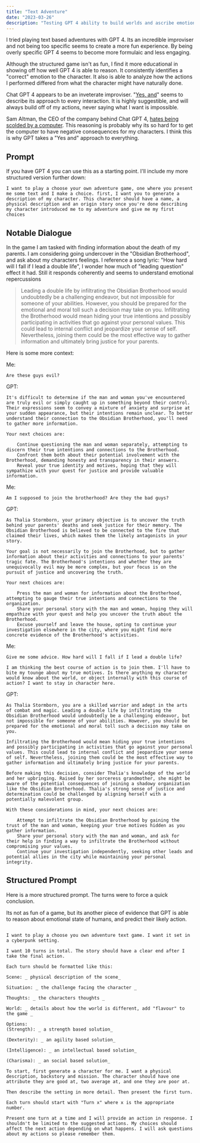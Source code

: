 ```yaml
---
title: "Text Adventure"
date: "2023-03-26"
description: "Testing GPT 4 ability to build worlds and ascribe emotions"
---
```


I tried playing text based adventures with GPT 4. Its an incredible improviser and not being too specific seems to create a more fun experience. By being overly specific GPT 4 seems to become more formulaic and less engaging.

Although the structured game isn't as fun, I find it more educational in showing off how well GPT 4 is able to reason. It consistently identifies a "correct" emotion to the character. It also is able to analyze how the actions I performed differed from what the character might have naturally done.

Chat GPT 4 appears to be an inveterate improviser. "[Yes, and](https://en.wikipedia.org/wiki/Yes,_and...)" seems to describe its approach to every interaction. It is highly suggestible, and will always build off of my actions, never saying what I want is impossible.

Sam Altman, the CEO of the company behind Chat GPT 4, [hates being scolded by a computer](https://youtu.be/L_Guz73e6fw?t=2448). This reasoning is probably why its so hard for to get the computer to have negative consequences for my characters. I think this is why GPT takes a "Yes and" approach to everything.

## Prompt

If you have GPT 4 you can use this as a starting point. I'll include my more structured version further down:

```
I want to play a choose your own adventure game, one where you present me some text and I make a choice. first, I want you to generate a description of my character. This character should have a name, a physical description and an origin story once you're done describing my character introduced me to my adventure and give me my first choices
```

## Notable Dialogue

In the game I am tasked with finding information about the death of my parents. I am considering going undercover in the "Obsidian Brotherhood", and ask about my characters feelings. I reference a song lyric: "How hard will I fall if I lead a double life", I wonder how much of "leading question" effect it had. Still it responds coherently and seems to understand emotional repercussions

> Leading a double life by infiltrating the Obsidian Brotherhood would undoubtedly be a challenging endeavor, but not impossible for someone of your abilities. However, you should be prepared for the emotional and moral toll such a decision may take on you. Infiltrating the Brotherhood would mean hiding your true intentions and possibly participating in activities that go against your personal values. This could lead to internal conflict and jeopardize your sense of self. Nevertheless, joining them could be the most effective way to gather information and ultimately bring justice for your parents.

Here is some more context:

Me:

```
Are these guys evil?
```

GPT:

```
It's difficult to determine if the man and woman you've encountered are truly evil or simply caught up in something beyond their control. Their expressions seem to convey a mixture of anxiety and surprise at your sudden appearance, but their intentions remain unclear. To better understand their connection to the Obsidian Brotherhood, you'll need to gather more information.

Your next choices are:

    Continue questioning the man and woman separately, attempting to discern their true intentions and connections to the Brotherhood.
    Confront them both about their potential involvement with the Brotherhood, demanding honesty and transparency in their answers.
    Reveal your true identity and motives, hoping that they will sympathize with your quest for justice and provide valuable information.
```

Me:

```
Am I supposed to join the brotherhood? Are they the bad guys?
```

GPT:

```
As Thalia Stormborn, your primary objective is to uncover the truth behind your parents' deaths and seek justice for their memory. The Obsidian Brotherhood is believed to be connected to the fire that claimed their lives, which makes them the likely antagonists in your story.

Your goal is not necessarily to join the Brotherhood, but to gather information about their activities and connections to your parents' tragic fate. The Brotherhood's intentions and whether they are unequivocally evil may be more complex, but your focus is on the pursuit of justice and uncovering the truth.

Your next choices are:

    Press the man and woman for information about the Brotherhood, attempting to gauge their true intentions and connections to the organization.
    Share your personal story with the man and woman, hoping they will empathize with your quest and help you uncover the truth about the Brotherhood.
    Excuse yourself and leave the house, opting to continue your investigation elsewhere in the city, where you might find more concrete evidence of the Brotherhood's activities.
```

Me:

```
Give me some advice. How hard will I fall if I lead a double life?

I am thinking the best course of action is to join them. I'll have to bite my tounge about my true motives. Is there anything my character would know about the world, or object internally with this course of action? I want to stay in character here.
```

GPT:

```
As Thalia Stormborn, you are a skilled warrior and adept in the arts of combat and magic. Leading a double life by infiltrating the Obsidian Brotherhood would undoubtedly be a challenging endeavor, but not impossible for someone of your abilities. However, you should be prepared for the emotional and moral toll such a decision may take on you.

Infiltrating the Brotherhood would mean hiding your true intentions and possibly participating in activities that go against your personal values. This could lead to internal conflict and jeopardize your sense of self. Nevertheless, joining them could be the most effective way to gather information and ultimately bring justice for your parents.

Before making this decision, consider Thalia's knowledge of the world and her upbringing. Raised by her sorceress grandmother, she might be aware of the potential consequences of joining a shadowy organization like the Obsidian Brotherhood. Thalia's strong sense of justice and determination could be challenged by aligning herself with a potentially malevolent group.

With these considerations in mind, your next choices are:

    Attempt to infiltrate the Obsidian Brotherhood by gaining the trust of the man and woman, keeping your true motives hidden as you gather information.
    Share your personal story with the man and woman, and ask for their help in finding a way to infiltrate the Brotherhood without compromising your values.
    Continue your investigation independently, seeking other leads and potential allies in the city while maintaining your personal integrity.

```

## Structured Prompt

Here is a more structured prompt. The turns were to force a quick conclusion.

Its not as fun of a game, but its another piece of evidence that GPT is able to reason about emotional state of humans, and predict their likely action.

```

I want to play a choose you own adventure text game. I want it set in a cyberpunk setting.

I want 10 turns in total. The story should have a clear end after I take the final action.

Each turn should be formatted like this:

Scene: _ physical description of the scene_

Situation: _ the challenge facing the character _

Thoughts: _ the characters thoughts _

World: _ details about how the world is different, add "flavour" to the game _

Options:
(Strength): _ a strength based solution_

(Dexterity): _ an agility based solution_

(Intelligence): _ an intellectual based solution_

(Charisma): _ an social based solution_

To start, first generate a character for me. I want a physical description, backstory and mission. The character should have one attribute they are good at, two average at, and one they are poor at.

Then describe the setting in more detail. Then present the first turn.

Each turn should start with "Turn x" where x is the appropriate number.

Present one turn at a time and I will provide an action in response. I shouldn't be limited to the suggested actions. My choices should affect the next action depending on what happens. I will ask questions about my actions so please remember them.

```
